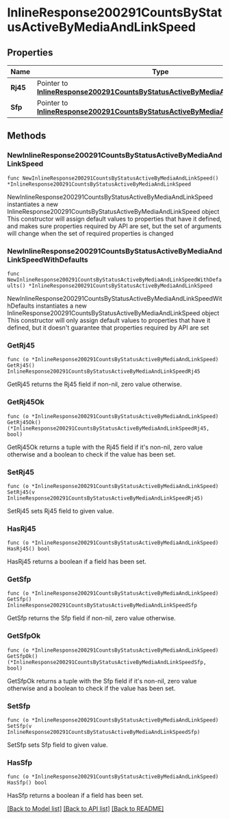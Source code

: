 # InlineResponse200291CountsByStatusActiveByMediaAndLinkSpeed

## Properties

Name | Type | Description | Notes
------------ | ------------- | ------------- | -------------
**Rj45** | Pointer to [**InlineResponse200291CountsByStatusActiveByMediaAndLinkSpeedRj45**](InlineResponse200291CountsByStatusActiveByMediaAndLinkSpeedRj45.md) |  | [optional] 
**Sfp** | Pointer to [**InlineResponse200291CountsByStatusActiveByMediaAndLinkSpeedSfp**](InlineResponse200291CountsByStatusActiveByMediaAndLinkSpeedSfp.md) |  | [optional] 

## Methods

### NewInlineResponse200291CountsByStatusActiveByMediaAndLinkSpeed

`func NewInlineResponse200291CountsByStatusActiveByMediaAndLinkSpeed() *InlineResponse200291CountsByStatusActiveByMediaAndLinkSpeed`

NewInlineResponse200291CountsByStatusActiveByMediaAndLinkSpeed instantiates a new InlineResponse200291CountsByStatusActiveByMediaAndLinkSpeed object
This constructor will assign default values to properties that have it defined,
and makes sure properties required by API are set, but the set of arguments
will change when the set of required properties is changed

### NewInlineResponse200291CountsByStatusActiveByMediaAndLinkSpeedWithDefaults

`func NewInlineResponse200291CountsByStatusActiveByMediaAndLinkSpeedWithDefaults() *InlineResponse200291CountsByStatusActiveByMediaAndLinkSpeed`

NewInlineResponse200291CountsByStatusActiveByMediaAndLinkSpeedWithDefaults instantiates a new InlineResponse200291CountsByStatusActiveByMediaAndLinkSpeed object
This constructor will only assign default values to properties that have it defined,
but it doesn't guarantee that properties required by API are set

### GetRj45

`func (o *InlineResponse200291CountsByStatusActiveByMediaAndLinkSpeed) GetRj45() InlineResponse200291CountsByStatusActiveByMediaAndLinkSpeedRj45`

GetRj45 returns the Rj45 field if non-nil, zero value otherwise.

### GetRj45Ok

`func (o *InlineResponse200291CountsByStatusActiveByMediaAndLinkSpeed) GetRj45Ok() (*InlineResponse200291CountsByStatusActiveByMediaAndLinkSpeedRj45, bool)`

GetRj45Ok returns a tuple with the Rj45 field if it's non-nil, zero value otherwise
and a boolean to check if the value has been set.

### SetRj45

`func (o *InlineResponse200291CountsByStatusActiveByMediaAndLinkSpeed) SetRj45(v InlineResponse200291CountsByStatusActiveByMediaAndLinkSpeedRj45)`

SetRj45 sets Rj45 field to given value.

### HasRj45

`func (o *InlineResponse200291CountsByStatusActiveByMediaAndLinkSpeed) HasRj45() bool`

HasRj45 returns a boolean if a field has been set.

### GetSfp

`func (o *InlineResponse200291CountsByStatusActiveByMediaAndLinkSpeed) GetSfp() InlineResponse200291CountsByStatusActiveByMediaAndLinkSpeedSfp`

GetSfp returns the Sfp field if non-nil, zero value otherwise.

### GetSfpOk

`func (o *InlineResponse200291CountsByStatusActiveByMediaAndLinkSpeed) GetSfpOk() (*InlineResponse200291CountsByStatusActiveByMediaAndLinkSpeedSfp, bool)`

GetSfpOk returns a tuple with the Sfp field if it's non-nil, zero value otherwise
and a boolean to check if the value has been set.

### SetSfp

`func (o *InlineResponse200291CountsByStatusActiveByMediaAndLinkSpeed) SetSfp(v InlineResponse200291CountsByStatusActiveByMediaAndLinkSpeedSfp)`

SetSfp sets Sfp field to given value.

### HasSfp

`func (o *InlineResponse200291CountsByStatusActiveByMediaAndLinkSpeed) HasSfp() bool`

HasSfp returns a boolean if a field has been set.


[[Back to Model list]](../README.md#documentation-for-models) [[Back to API list]](../README.md#documentation-for-api-endpoints) [[Back to README]](../README.md)


